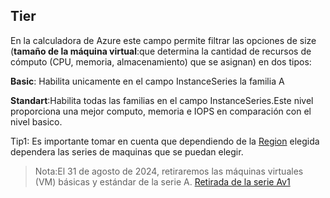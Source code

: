## Tier

En la calculadora de Azure este campo permite filtrar las opciones de size (**tamaño de la máquina virtual**:que determina la cantidad de recursos de cómputo (CPU, memoria, almacenamiento) que se asignan) en dos tipos:

**Basic**: Habilita unicamente en el campo InstanceSeries la familia A


**Standart**:Habilita todas las familias en el campo InstanceSeries.Este nivel proporciona una mejor computo, memoria e IOPS en comparación con el nivel basico.

Tip1: Es importante tomar en cuenta que dependiendo de la [Region](https://github.com/cr1c4/azure-calculator-fields/blob/main/Genericos/Region/Region.md) elegida dependera las series de maquinas que se puedan elegir. 

>Nota:El 31 de agosto de 2024, retiraremos las máquinas virtuales (VM) básicas y estándar de la serie A. [Retirada de la serie Av1](https://learn.microsoft.com/es-es/azure/virtual-machines/av1-series-retirement)